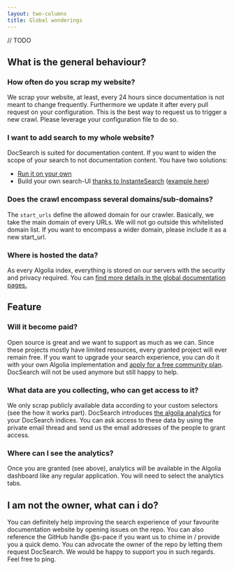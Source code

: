 ```yaml
---
layout: two-columns
title: Global wonderings
---
```


// TODO

## What is the general behaviour?

### How often do you scrap my website?

We scrap your website, at least, every 24 hours since documentation is not meant to change frequently.
Furthermore we update it after every pull request on your configuration. This is the best way to request us to trigger a new crawl. Please leverage your configuration file to do so.

###  I want to add search to my whole website?
DocSearch is suited for documentation content. If you want to widen the scope of your search to not documentation content. You have two solutions:
- [Run it on your own](https://community.algolia.com/docsearch/documentation/docsearch-scraper/overview/)
- Build your own search-UI [thanks to InstanteSearch](https://community.algolia.com/instantsearch.js/) ([example here](https://jsfiddle.net/s_pace/965a4w3o/))

### Does the crawl encompass several domains/sub-domains?

The `start_urls` define the allowed domain for our crawler. Basically, we take the main domain of every URLs. We will not go outside this whitelisted domain list. If you want to encompass a wider domain, please include it as a new start_url.

### Where is hosted the data?

As every Algolia index, everything is stored on our servers with the security and privacy required. You can [find more details in the global documentation pages.](https://www.algolia.com/doc/guides/infrastructure/servers/)

## Feature

### Will it become paid?

Open source is great and we want to support as much as we can. Since these projects mostly have limited resources, every granted project will ever remain free.
If you want to upgrade your search experience, you can do it with your own Algolia implementation and [apply for a free community plan](https://www.algolia.com/pricing). DocSearch will not be used anymore but still happy to help.

### What data are you collecting, who can get access to it?

We only scrap publicly available data according to your custom selectors (see the how it works part). DocSearch introduces [the algolia analytics](https://www.algolia.com/doc/guides/insights-and-analytics/analytics-overview/) for your DocSearch indices.
You can ask access to these data by using the private email thread and send us the email addresses of the people to grant access.

### Where can I see the analytics?

Once you are granted (see above), analytics will be available in the Algolia dashboard like any regular application. You will need to select the analytics tabs.

## I am not the owner, what can i do?

You can definitely help improving the search experience of your favourite documentation website by opening issues on the repo. You can also reference the GitHub handle @s-pace if you want us to chime in / provide you a quick demo. You can advocate the owner of the repo by letting them request DocSearch. We would be happy to support you in such regards. Feel free to ping.
